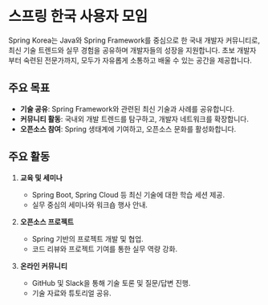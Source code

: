# 스프링 한국 사용자 모임

Spring Korea는 Java와 Spring Framework를 중심으로 한 국내 개발자 커뮤니티로, 최신 기술 트렌드와 실무 경험을 공유하며 개발자들의 성장을 지원합니다. 초보 개발자부터 숙련된 전문가까지, 모두가 자유롭게 소통하고 배울 수 있는 공간을 제공합니다.

## 주요 목표

- **기술 공유**: Spring Framework와 관련된 최신 기술과 사례를 공유합니다.
- **커뮤니티 활동**: 국내외 개발 트렌드를 탐구하고, 개발자 네트워크를 확장합니다.
- **오픈소스 참여**: Spring 생태계에 기여하고, 오픈소스 문화를 활성화합니다.

## 주요 활동

1. **교육 및 세미나**
   - Spring Boot, Spring Cloud 등 최신 기술에 대한 학습 세션 제공.
   - 실무 중심의 세미나와 워크숍 행사 안내.

2. **오픈소스 프로젝트**
   - Spring 기반의 프로젝트 개발 및 협업.
   - 코드 리뷰와 프로젝트 기여를 통한 실무 역량 강화.

3. **온라인 커뮤니티**
   - GitHub 및 Slack을 통해 기술 토론 및 질문/답변 진행.
   - 기술 자료와 튜토리얼 공유.